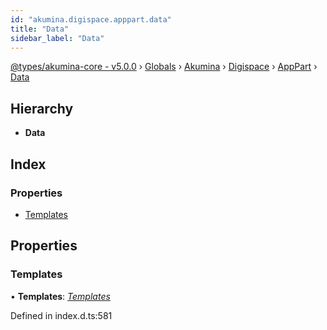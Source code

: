 ```yaml
---
id: "akumina.digispace.apppart.data"
title: "Data"
sidebar_label: "Data"
---
```


[@types/akumina-core - v5.0.0](../index.md) › [Globals](../globals.md) › [Akumina](../modules/akumina.md) › [Digispace](../modules/akumina.digispace.md) › [AppPart](../modules/akumina.digispace.apppart.md) › [Data](akumina.digispace.apppart.data.md)

## Hierarchy

* **Data**

## Index

### Properties

* [Templates](akumina.digispace.apppart.data.md#templates)

## Properties

###  Templates

• **Templates**: *[Templates](templates.md)*

Defined in index.d.ts:581
